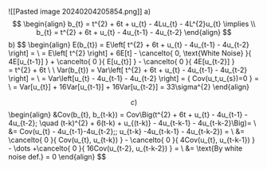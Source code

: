 ![[Pasted image 20240204205854.png]]
a)
$$
\begin{align}
b_{t} = t^{2} + 6t + u_{t} - 4Lu_{t} - 4L^{2}u_{t} \implies   \\
b_{t} = t^{2} + 6t + u_{t} - 4u_{t-1} - 4u_{t-2}
\end{align}
$$
b) 
$$
\begin{align}
E(b_{t}) = E\left[ t^{2} + 6t + u_{t} - 4u_{t-1} - 4u_{t-2} \right] = \\
= E\left[ t^{2} \right] + 6E[t] - \cancelto{ 0, \text{White Noise} }{ 4E[u_{t-1}] } + \cancelto{ 0 }{ E[u_{t}] } - \cancelto{ 0 }{ 4E[u_{t-2}] }  
= t^{2} + 6t  \\ \\
Var(b_{t}) = Var\left[ t^{2} + 6t + u_{t} - 4u_{t-1} - 4u_{t-2} \right] =  \\
= Var\left[u_{t} - 4u_{t-1} - 4u_{t-2} \right] = \{ Cov(u_t,u_{s})=0 \} = \\
= Var[u_{t}] + 16Var[u_{t-1}] + 16Var[u_{t-2}] = 33\sigma^{2}
\end{align}

$$
с) 
$$
\begin{align}
&Cov(b_{t}, b_{t-k}) = Cov\Big(t^{2} + 6t + u_{t} - 4u_{t-1} - 4u_{t-2}; \quad  (t-k)^{2} + 6(t-k) + u_{(t-k)} - 4u_{t-k-1} - 4u_{t-k-2}\Big)= \\
&= Cov(u_{t} - 4u_{t-1}-4u_{t-2};\; u_{t-k} -4u_{t-k-1} - 4u_{t-k-2}) =  \\
&= \cancelto{ 0 }{ Cov(u_{t}, u_{t-k}) } - \cancelto{ 0 }{ 4Cov(u_{t}, u_{t-k-1}) } - \dots +\cancelto{ 0 }{ 16Cov(u_{t-2}, u_{t-k-2}) } =  \\
&= \text{By white noise def.} = 0
\end{align}
$$
